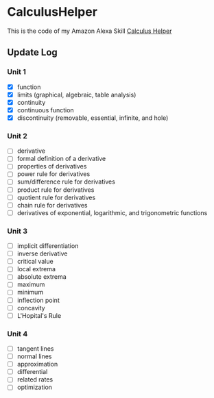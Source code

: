 # CalculusHelper
This is the code of my Amazon Alexa Skill [Calculus Helper](https://www.amazon.com/thehappydinoa-Calculus-Helper/dp/B0763T9JPQ/)

## Update Log

### Unit 1
- [x] function
- [x] limits (graphical, algebraic, table analysis)
- [x] continuity
- [x] continuous function
- [x] discontinuity (removable, essential, infinite, and hole) 

### Unit 2
- [ ] derivative
- [ ] formal definition of a derivative
- [ ] properties of derivatives
- [ ] power rule for derivatives
- [ ] sum/difference rule for derivatives
- [ ] product rule for derivatives
- [ ] quotient rule for derivatives
- [ ] chain rule for derivatives
- [ ] derivatives of exponential, logarithmic, and trigonometric functions
 
 ### Unit 3
- [ ] implicit differentiation
- [ ] inverse derivative 
- [ ] critical value
- [ ] local extrema
- [ ] absolute extrema
- [ ] maximum
- [ ] minimum
- [ ] inflection point
- [ ] concavity
- [ ] L'Hopital's Rule 

### Unit 4
- [ ] tangent lines
- [ ] normal lines
- [ ] approximation
- [ ] differential
- [ ] related rates
- [ ] optimization
